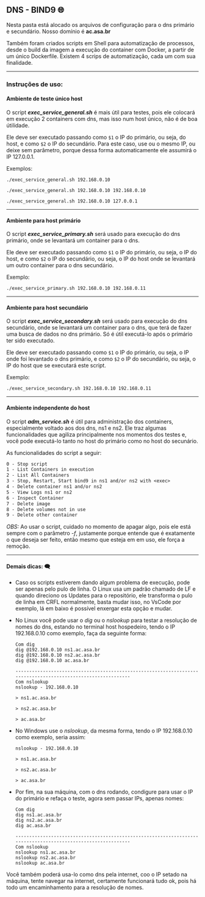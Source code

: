 ## DNS - BIND9  :globe_with_meridians:

Nesta pasta está alocado os arquivos de configuração para o dns primário e secundário. Nosso domínio é __ac.asa.br__

Também foram criados scripts em Shell para automatização de processos, desde o build da imagem a execução do container com Docker, a partir de um único Dockerfile. Existem 4 scrips de automatização, cada um com sua finalidade.

---

### Instruções de uso:

#### Ambiente de teste único host

O script __*exec_service_general.sh*__ é mais útil para testes, pois ele colocará em execução 2 containers com dns, mas isso num host único, não é de boa útilidade.

Ele deve ser executado passando como ``$1`` o IP do primário, ou seja, do host, e como ``$2`` o IP do secundário. Para este caso, use ou o mesmo IP, ou deixe sem parâmetro, porque dessa forma automaticamente ele assumirá o IP 127.0.0.1.

Exemplos:

```shell
./exec_service_general.sh 192.168.0.10

./exec_service_general.sh 192.168.0.10 192.168.0.10

./exec_service_general.sh 192.168.0.10 127.0.0.1
```
---
#### Ambiente para host primário

O script __*exec_service_primary.sh*__ será usado para execução do dns primário, onde se levantará um container para o dns.

Ele deve ser executado passando como ``$1`` o IP do primário, ou seja, o IP do host, e como ``$2`` o IP do secundário, ou seja, o IP do host onde se levantará um outro container para o dns secundário.

Exemplo:

```shell
./exec_service_primary.sh 192.168.0.10 192.168.0.11
```
---
#### Ambiente para host secundário

O script __*exec_service_secondary.sh*__ será usado para execução do dns secundário, onde se levantará um container para o dns, que terá de fazer uma busca de dados no dns primário. Só é útil executá-lo após o primário ter sido executado.

Ele deve ser executado passando como ``$1`` o IP do primário, ou seja, o IP onde foi levantado o dns primário, e como ``$2`` o IP do secundário, ou seja, o IP do host que se executará este script.

Exemplo:

```shell
./exec_service_secondary.sh 192.168.0.10 192.168.0.11
```
---
#### Ambiente independente do host

O script __*adm_service.sh*__ é útil para administração dos containers, especialmente voltado aos dos dns, ns1 e ns2. Ele traz algumas funcionalidades que agiliza principalmente nos momentos dos testes e, você pode executá-lo tanto no host do primário como no host do secunário.

As funcionalidades do script a seguir:

```tex
0 - Stop script
1 - List Containers in execution
2 - List All Containers
3 - Stop, Restart, Start bind9 in ns1 and/or ns2 with <exec>
4 - Delete container ns1 and/or ns2
5 - View Logs ns1 or ns2
6 - Inspect Container
7 - Delete image
8 - Delete volumes not in use
9 - Delete other container
```

_OBS:_ Ao usar o script, cuidado no momento de apagar algo, pois ele está sempre com o parâmetro *-f*, justamente porque entende que é exatamente o que deseja ser feito, então mesmo que esteja em em uso, ele força a remoção.

---

#### Demais dicas: :left_speech_bubble:

- Caso os scripts estiverem dando algum problema de execução, pode ser apenas pelo pulo de linha. O Linux usa um padrão chamado de LF e quando direciono os Updates para o repositório, ele transforma o pulo de linha em CRFL normalmente, basta mudar isso, no VsCode por exemplo, lá em baixo é possível enxergar esta opção e mudar.


- No Linux você pode usar o *dig* ou o *nslookup* para testar a resolução de nomes do dns, estando no terminal host hospedeiro, tendo o IP 192.168.0.10 como exemplo, faça da seguinte forma:
  
  ```shell
  Com dig
  dig @192.168.0.10 ns1.ac.asa.br
  dig @192.168.0.10 ns2.ac.asa.br
  dig @192.168.0.10 ac.asa.br
  
  -------------------------------------------------------------------------------------------------------------
  Com nslookup
  nslookup - 192.168.0.10
  
  > ns1.ac.asa.br
  
  > ns2.ac.asa.br
  
  > ac.asa.br
  ```

- No Windows use o _nslookup_, da mesma forma, tendo o IP 192.168.0.10 como exemplo, seria assim:
  
  ```shell
  nslookup - 192.168.0.10
  
  > ns1.ac.asa.br
  
  > ns2.ac.asa.br
  
  > ac.asa.br
  ```

- Por fim, na sua máquina, com o dns rodando, condigure para usar o IP do primário e refaça o teste, agora sem passar IPs, apenas nomes:
  
  ```shell
  Com dig
  dig ns1.ac.asa.br
  dig ns2.ac.asa.br
  dig ac.asa.br
  
  -------------------------------------------------------------------------------------------------------------
  Com nslookup
  nslookup ns1.ac.asa.br
  nslookup ns2.ac.asa.br
  nslookup ac.asa.br
  ```

Você também poderá usa-lo como dns pela internet, coo o IP setado na máquina, tente navegar na internet, certamente funcionará tudo ok, pois há todo um encaminhamento para a resolução de nomes.
